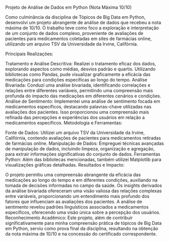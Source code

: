 Projeto de Análise de Dados em Python (Nota Máxima 10/10)

Como culminância da disciplina de Tópicos de Big Data em Python, desenvolvi um projeto abrangente de análise de dados que recebeu a nota máxima de 10/10. O trabalho teve como foco a exploração e interpretação de um conjunto de dados complexo, proveniente de avaliações de pacientes para medicamentos coletadas em sites de farmácias online, utilizando um arquivo TSV da Universidade da Irvine, Califórnia.

Principais Realizações:

Tratamento e Análise Descritiva: Realizei o tratamento eficaz dos dados, explorando aspectos como médias, desvios padrão e quartis. Utilizando bibliotecas como Pandas, pude visualizar graficamente a eficácia das medicações para condições específicas ao longo do tempo.
Análise Bivariada: Conduzi uma análise bivariada, identificando correlações e relações entre diferentes variáveis, permitindo uma compreensão mais profunda do impacto das medicações em diferentes cenários e condições.
Análise de Sentimento: Implementei uma análise de sentimento focada em medicamentos específicos, destacando palavras-chave utilizadas nas avaliações dos pacientes. Isso proporcionou uma compreensão mais refinada das percepções e experiências dos usuários em relação a medicamentos específicos.
Metodologia e Ferramentas:

Fonte de Dados: Utilizei um arquivo TSV da Universidade da Irvine, Califórnia, contendo avaliações de pacientes para medicamentos retiradas de farmácias online.
Manipulação de Dados: Empreguei técnicas avançadas de manipulação de dados, incluindo limpeza, organização e agregação, para extrair informações significativas do conjunto de dados.
Ferramentas Python: Além das bibliotecas mencionadas, também utilizei Matplotlib para visualizações gráficas detalhadas.
Resultados e Impacto:

O projeto permitiu uma compreensão abrangente da eficácia das medicações ao longo do tempo e em diferentes condições, auxiliando na tomada de decisões informadas no campo da saúde.
Os insights derivados da análise bivariada ofereceram uma visão valiosa das relações complexas entre variáveis, proporcionando um entendimento mais profundo dos fatores que influenciam as avaliações dos pacientes.
A análise de sentimento revelou padrões linguísticos associados a medicamentos específicos, oferecendo uma visão única sobre a percepção dos usuários.
Reconhecimento Acadêmico:
Este projeto, além de contribuir significativamente para minha compreensão prática de tópicos de Big Data em Python, serviu como prova final da disciplina, resultando na obtenção da nota máxima de 10/10 e na concessão do certificado correspondente.
